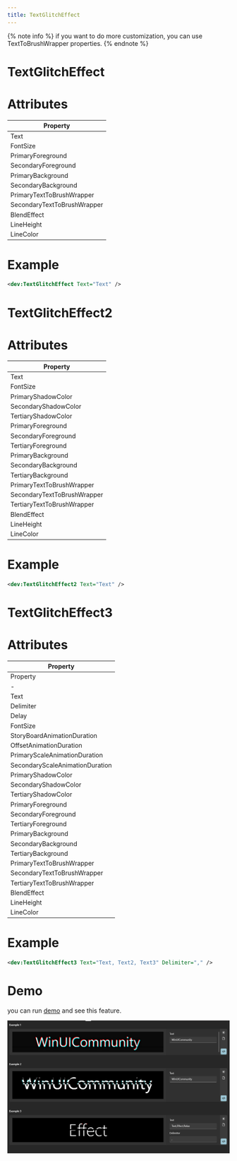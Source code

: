 ```yaml
---
title: TextGlitchEffect
---
```


{% note info %}
if you want to do more customization, you can use TextToBrushWrapper properties.
{% endnote %}

# TextGlitchEffect

# Attributes
|Property|
|-|
|Text|
|FontSize|
|PrimaryForeground|
|SecondaryForeground|
|PrimaryBackground|
|SecondaryBackground|
|PrimaryTextToBrushWrapper|
|SecondaryTextToBrushWrapper|
|BlendEffect|
|LineHeight|
|LineColor|

# Example

```xml
<dev:TextGlitchEffect Text="Text" />
```

# TextGlitchEffect2

# Attributes
|Property|
|-|
|Text|
|FontSize|
|PrimaryShadowColor|
|SecondaryShadowColor|
|TertiaryShadowColor|
|PrimaryForeground|
|SecondaryForeground|
|TertiaryForeground|
|PrimaryBackground|
|SecondaryBackground|
|TertiaryBackground|
|PrimaryTextToBrushWrapper|
|SecondaryTextToBrushWrapper|
|TertiaryTextToBrushWrapper|
|BlendEffect|
|LineHeight|
|LineColor|

# Example

```xml
<dev:TextGlitchEffect2 Text="Text" />
```

# TextGlitchEffect3

# Attributes
|Property|
|-|
|Property|
|-|
|Text|
|Delimiter|
|Delay|
|FontSize|
|StoryBoardAnimationDuration|
|OffsetAnimationDuration|
|PrimaryScaleAnimationDuration|
|SecondaryScaleAnimationDuration|
|PrimaryShadowColor|
|SecondaryShadowColor|
|TertiaryShadowColor|
|PrimaryForeground|
|SecondaryForeground|
|TertiaryForeground|
|PrimaryBackground|
|SecondaryBackground|
|TertiaryBackground|
|PrimaryTextToBrushWrapper|
|SecondaryTextToBrushWrapper|
|TertiaryTextToBrushWrapper|
|BlendEffect|
|LineHeight|
|LineColor|

# Example

```xml
<dev:TextGlitchEffect3 Text="Text, Text2, Text3" Delimiter="," />
```

# Demo
you can run [demo](https://github.com/Ghost1372/DevWinUI) and see this feature.

![DevWinUI](https://raw.githubusercontent.com/ghost1372/DevWinUI-Resources/refs/heads/main/DevWinUI-Docs/Win2d/TextGlitchEffect.gif)
